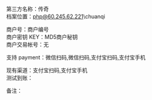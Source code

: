 ﻿第三方名称：传奇  
档案位置：php@60.245.62.221\chuanqi  

商户号：商户编号  
商户密钥 KEY：MD5商户秘钥  
商户交易帐号：无  

支持 payment：微信扫码,微信扫码,支付宝扫码,支付宝手机  

现有渠道：支付宝扫码,支付宝手机  
测试到账：  

备注：  
